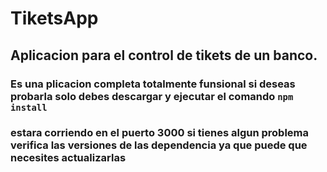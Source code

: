 # TiketsApp

## Aplicacion para el control de tikets de un banco.

### Es una plicacion completa totalmente funsional si deseas probarla solo debes descargar y ejecutar el comando ``npm install`` 
### estara corriendo en el puerto 3000 si tienes algun problema verifica las versiones de las dependencia ya que puede que necesites actualizarlas 
